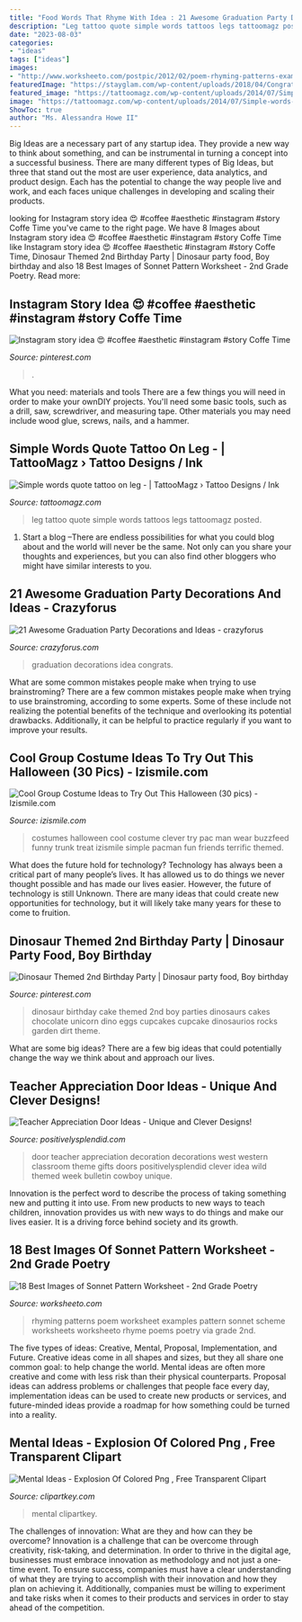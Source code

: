 ```yaml
---
title: "Food Words That Rhyme With Idea : 21 Awesome Graduation Party Decorations And Ideas"
description: "Leg tattoo quote simple words tattoos legs tattoomagz posted"
date: "2023-08-03"
categories:
- "ideas"
tags: ["ideas"]
images:
- "http://www.worksheeto.com/postpic/2012/02/poem-rhyming-patterns-examples_60130.png"
featuredImage: "https://stayglam.com/wp-content/uploads/2018/04/Congrats-Party-Idea.jpg"
featured_image: "https://tattoomagz.com/wp-content/uploads/2014/07/Simple-words-quote-tattoo-on-leg-675x900.jpg"
image: "https://tattoomagz.com/wp-content/uploads/2014/07/Simple-words-quote-tattoo-on-leg-675x900.jpg"
ShowToc: true
author: "Ms. Alessandra Howe II"
---
```



Big Ideas are a necessary part of any startup idea. They provide a new way to think about something, and can be instrumental in turning a concept into a successful business. There are many different types of Big Ideas, but three that stand out the most are user experience, data analytics, and product design. Each has the potential to change the way people live and work, and each faces unique challenges in developing and scaling their products.

	

		
looking for Instagram story idea 😍 #coffee #aesthetic #instagram #story Coffe Time you've came to the right page. We have 8 Images about Instagram story idea 😍 #coffee #aesthetic #instagram #story Coffe Time like Instagram story idea 😍 #coffee #aesthetic #instagram #story Coffe Time, Dinosaur Themed 2nd Birthday Party | Dinosaur party food, Boy birthday and also 18 Best Images of Sonnet Pattern Worksheet - 2nd Grade Poetry. Read more:
		
    
## Instagram Story Idea 😍 #coffee #aesthetic #instagram #story Coffe Time

<img loading=lazy src="https://i.pinimg.com/736x/b2/8a/cc/b28acc47658153548e805b612b78380f.jpg" onerror="this.onerror=null;this.src='https://tse2.mm.bing.net/th?id=OIP.FCsxA55QVbbRawHwNzWzpQHaM6&amp;pid=15.1';" alt="Instagram story idea 😍 #coffee #aesthetic #instagram #story Coffe Time">

_Source: pinterest.com_

>. 

	

What you need: materials and tools
There are a few things you will need in order to make your ownDIY projects. You'll need some basic tools, such as a drill, saw, screwdriver, and measuring tape. Other materials you may need include wood glue, screws, nails, and a hammer.

    
## Simple Words Quote Tattoo On Leg - | TattooMagz › Tattoo Designs / Ink

<img loading=lazy src="https://tattoomagz.com/wp-content/uploads/2014/07/Simple-words-quote-tattoo-on-leg-675x900.jpg" onerror="this.onerror=null;this.src='https://tse1.mm.bing.net/th?id=OIP.p_grCL7xooafneSmoOkAtwHaJ4&amp;pid=15.1';" alt="Simple words quote tattoo on leg - | TattooMagz › Tattoo Designs / Ink">

_Source: tattoomagz.com_

>leg tattoo quote simple words tattoos legs tattoomagz posted. 

	

1. Start a blog –There are endless possibilities for what you could blog about and the world will never be the same. Not only can you share your thoughts and experiences, but you can also find other bloggers who might have similar interests to you. 

    
## 21 Awesome Graduation Party Decorations And Ideas - Crazyforus

<img loading=lazy src="https://stayglam.com/wp-content/uploads/2018/04/Congrats-Party-Idea.jpg" onerror="this.onerror=null;this.src='https://tse4.mm.bing.net/th?id=OIP.e7gpcnlre2xECEMDf5AtgAAAAA&amp;pid=15.1';" alt="21 Awesome Graduation Party Decorations and Ideas - crazyforus">

_Source: crazyforus.com_

>graduation decorations idea congrats. 

	

What are some common mistakes people make when trying to use brainstroming?
There are a few common mistakes people make when trying to use brainstroming, according to some experts. Some of these include not realizing the potential benefits of the technique and overlooking its potential drawbacks. Additionally, it can be helpful to practice regularly if you want to improve your results.

    
## Cool Group Costume Ideas To Try Out This Halloween (30 Pics) - Izismile.com

<img loading=lazy src="https://img.izismile.com/img/img7/20140930/640/cool_group_costume_ideas_to_try_out_this_halloween_640_13.jpg" onerror="this.onerror=null;this.src='https://tse2.mm.bing.net/th?id=OIP.aJH8xiVCG2H6Wv71gPtqswHaHM&amp;pid=15.1';" alt="Cool Group Costume Ideas to Try Out This Halloween (30 pics) - Izismile.com">

_Source: izismile.com_

>costumes halloween cool costume clever try pac man wear buzzfeed funny trunk treat izismile simple pacman fun friends terrific themed. 

	

What does the future hold for technology?
Technology has always been a critical part of many people’s lives. It has allowed us to do things we never thought possible and has made our lives easier. However, the future of technology is still Unknown. There are many ideas that could create new opportunities for technology, but it will likely take many years for these to come to fruition.

    
## Dinosaur Themed 2nd Birthday Party | Dinosaur Party Food, Boy Birthday

<img loading=lazy src="https://i.pinimg.com/originals/01/9e/cf/019ecf0019fa79e251082445e6d81c88.jpg" onerror="this.onerror=null;this.src='https://tse4.mm.bing.net/th?id=OIP.ufLJlvgPMzC5wF7gNcqttwHaLH&amp;pid=15.1';" alt="Dinosaur Themed 2nd Birthday Party | Dinosaur party food, Boy birthday">

_Source: pinterest.com_

>dinosaur birthday cake themed 2nd boy parties dinosaurs cakes chocolate unicorn dino eggs cupcakes cupcake dinosaurios rocks garden dirt theme. 

	

What are some big ideas?
There are a few big ideas that could potentially change the way we think about and approach our lives.

    
## Teacher Appreciation Door Ideas - Unique And Clever Designs!

<img loading=lazy src="https://www.positivelysplendid.com/wp-content/uploads/2017/04/Best-in-the-West-Door-Decoration-Idea.jpg" onerror="this.onerror=null;this.src='https://tse4.mm.bing.net/th?id=OIP.tMalBL5RiyBv9nvLTkDFgwHaL5&amp;pid=15.1';" alt="Teacher Appreciation Door Ideas - Unique and Clever Designs!">

_Source: positivelysplendid.com_

>door teacher appreciation decoration decorations west western classroom theme gifts doors positivelysplendid clever idea wild themed week bulletin cowboy unique. 

	

Innovation is the perfect word to describe the process of taking something new and putting it into use. From new products to new ways to teach children, innovation provides us with new ways to do things and make our lives easier. It is a driving force behind society and its growth.

    
## 18 Best Images Of Sonnet Pattern Worksheet - 2nd Grade Poetry

<img loading=lazy src="http://www.worksheeto.com/postpic/2012/02/poem-rhyming-patterns-examples_60130.png" onerror="this.onerror=null;this.src='https://tse4.mm.bing.net/th?id=OIP.oaQbeYt-hNIEGRPJfP7SCgHaJl&amp;pid=15.1';" alt="18 Best Images of Sonnet Pattern Worksheet - 2nd Grade Poetry">

_Source: worksheeto.com_

>rhyming patterns poem worksheet examples pattern sonnet scheme worksheets worksheeto rhyme poems poetry via grade 2nd. 

	

The five types of ideas: Creative, Mental, Proposal, Implementation, and Future.
Creative ideas come in all shapes and sizes, but they all share one common goal: to help change the world. Mental ideas are often more creative and come with less risk than their physical counterparts. Proposal ideas can address problems or challenges that people face every day, implementation ideas can be used to create new products or services, and future-minded ideas provide a roadmap for how something could be turned into a reality.

    
## Mental Ideas - Explosion Of Colored Png , Free Transparent Clipart

<img loading=lazy src="https://www.clipartkey.com/mpngs/m/97-979479_mental-ideas-explosion-of-colored-png.png" onerror="this.onerror=null;this.src='https://tse3.mm.bing.net/th?id=OIP.fuKm_Hl4JHqIhb6FIYNIXgHaE0&amp;pid=15.1';" alt="Mental Ideas - Explosion Of Colored Png , Free Transparent Clipart">

_Source: clipartkey.com_

>mental clipartkey. 

	

The challenges of innovation: What are they and how can they be overcome?
Innovation is a challenge that can be overcome through creativity, risk-taking, and determination. In order to thrive in the digital age, businesses must embrace innovation as methodology and not just a one-time event. To ensure success, companies must have a clear understanding of what they are trying to accomplish with their innovation and how they plan on achieving it. Additionally, companies must be willing to experiment and take risks when it comes to their products and services in order to stay ahead of the competition.

